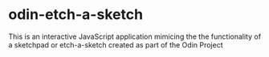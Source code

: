 # odin-etch-a-sketch
This is an interactive JavaScript application mimicing the the functionality of a sketchpad or etch-a-sketch created as part of the Odin Project
